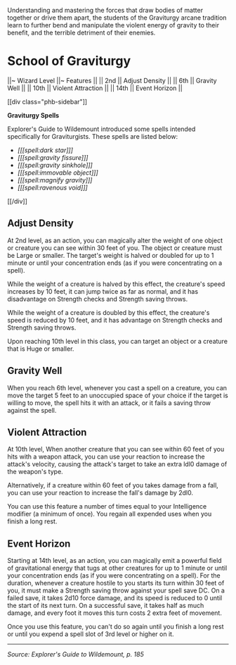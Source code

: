 Understanding and mastering the forces that draw bodies of matter together or drive them apart, the students of the Graviturgy arcane tradition learn to further bend and manipulate the violent energy of gravity to their benefit, and the terrible detriment of their enemies.

# School of Graviturgy

||~ Wizard Level ||~ Features ||
|| 2nd || Adjust Density ||
|| 6th || Gravity Well ||
|| 10th || Violent Attraction ||
|| 14th || Event Horizon ||

[[div class="phb-sidebar"]]

**Graviturgy Spells**

Explorer's Guide to Wildemount introduced some spells intended specifically for Graviturgists. These spells are listed below: 

* _[[[spell:dark star]]]_
* _[[[spell:gravity fissure]]]_
* _[[[spell:gravity sinkhole]]]_
* _[[[spell:immovable object]]]_
* _[[[spell:magnify gravity]]]_
* _[[[spell:ravenous void]]]_

[[/div]]

## Adjust Density

At 2nd level, as an action, you can magically alter the weight of one object or creature you can see within 30 feet of you. The object or creature must be Large or smaller. The target's weight is halved or doubled for up to 1 minute or until your concentration ends (as if you were concentrating on a spell).

While the weight of a creature is halved by this effect, the creature's speed increases by 10 feet, it can jump twice as far as normal, and it has disadvantage on Strength checks and Strength saving throws.

While the weight of a creature is doubled by this effect, the creature's speed is reduced by 10 feet, and it has advantage on Strength checks and Strength saving throws.

Upon reaching 10th level in this class, you can target an object or a creature that is Huge or smaller.

## Gravity Well

When you reach 6th level, whenever you cast a spell on a creature, you can move the target 5 feet to an unoccupied space of your choice if the target is willing to move, the spell hits it with an attack, or it fails a saving throw against the spell.

## Violent Attraction

At 10th level, When another creature that you can see within 60 feet of you hits with a weapon attack, you can use your reaction to increase the attack's velocity, causing the attack's target to take an extra ldl0 damage of the weapon's type.

Alternatively, if a creature within 60 feet of you takes damage from a fall, you can use your reaction to increase the fall's damage by 2dl0.

You can use this feature a number of times equal to your Intelligence modifier (a minimum of once). You regain all expended uses when you finish a long rest.

## Event Horizon

Starting at 14th level, as an action, you can magically emit a powerful field of gravitational energy that tugs at other creatures for up to 1 minute or until your concentration ends (as if you were concentrating on a spell). For the duration, whenever a creature hostile to you starts its turn within 30 feet of you, it must make a Strength saving throw against your spell save DC. On a failed save, it takes 2d10 force damage, and its speed is reduced to 0 until the start of its next turn. On a successful save, it takes half as much damage, and every foot it moves this turn costs 2 extra feet of movement.

Once you use this feature, you can't do so again until you finish a long rest or until you expend a spell slot of 3rd level or higher on it.

----

*Source: Explorer's Guide to Wildemount, p. 185*